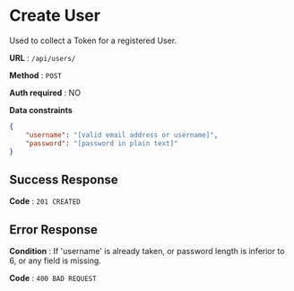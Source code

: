 # Create User

Used to collect a Token for a registered User.

**URL** : `/api/users/`

**Method** : `POST`

**Auth required** : NO

**Data constraints**

```json
{
    "username": "[valid email address or username]",
    "password": "[password in plain text]"
}
```

## Success Response

**Code** : `201 CREATED`

## Error Response

**Condition** : If 'username' is already taken, or password length is inferior to 6, or any field is missing.

**Code** : `400 BAD REQUEST`
